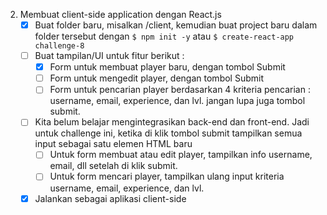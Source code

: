 2. Membuat client-side application dengan React.js
   - [x] Buat folder baru, misalkan /client, kemudian buat project baru dalam folder tersebut dengan `$ npm init -y` atau `$ create-react-app challenge-8`
   - [ ] Buat tampilan/UI untuk fitur berikut :
     - [x] Form untuk membuat player baru, dengan tombol Submit
     - [ ] Form untuk mengedit player, dengan tombol Submit
     - [ ] Form untuk pencarian player berdasarkan 4 kriteria pencarian : username, email, experience, dan lvl. jangan lupa juga tombol submit.
   - [ ] Kita belum belajar mengintegrasikan back-end dan front-end. Jadi untuk challenge ini, ketika di klik tombol submit tampilkan semua input sebagai satu elemen HTML baru
     - [ ] Untuk form membuat atau edit player, tampilkan info username, email, dll setelah di klik submit.
     - [ ] Untuk form mencari player, tampilkan ulang input kriteria username, email, experience, dan lvl.
   - [x] Jalankan sebagai aplikasi client-side
